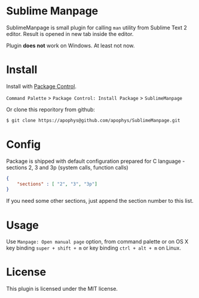 # Sublime Manpage

SublimeManpage is small plugin for calling `man` utility from
Sublime Text 2 editor. Result is opened in new tab inside the
editor.

Plugin **does not** work on Windows. At least not now.

# Install

Install with [Package Control](http://wbond.net/sublime_packages/package_control).

`Command Palette` > `Package Control: Install Package` > `SublimeManpage`

Or clone this reporitory from github:

```bash
$ git clone https://apophys@github.com/apophys/SublimeManpage.git
```

# Config

Package is shipped with default configuration prepared
for C language - sections 2, 3 and 3p (system calls, function calls)

```json
{
    "sections" : [ "2", "3", "3p"]
}
```

If you need some other sections, just append the section number to this list.

# Usage

Use `Manpage: Open manual page` option, from command palette or on OS X
key binding `super + shift + m` or key binding `ctrl + alt + m` on Linux.


# License

This plugin is licensed under the MIT license.
